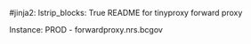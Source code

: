 #jinja2: lstrip_blocks: True
README for tinyproxy forward proxy

Instance: PROD - forwardproxy.nrs.bcgov
